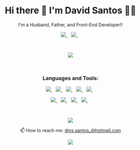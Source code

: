 <h1 align='center'>
  Hi there 👋 I'm David Santos 👨‍💻
</h1>

<p align='center'>
  I'm a Husband, Father, and Front-End Developer!!
</p>

<p align='center'>
  <a href="https://www.linkedin.com/in/david-santos-412902161/">
    <img src="https://img.shields.io/badge/linkedin-%230077B5.svg?&style=for-the-badge&logo=linkedin&logoColor=white" />
  </a>&nbsp;&nbsp;
  <a href="https://www.instagram.com/devcode21/">
    <img src="https://img.shields.io/badge/instagram-%23E4405F.svg?&style=for-the-badge&logo=instagram&logoColor=white" />        
  </a>&nbsp;&nbsp;
</p>
&nbsp;

<p align='center'>
  <a href="https://github.com/anuraghazra/github-readme-stats">
   <img src="https://github-readme-stats.vercel.app/api?username=dmssantos&count_private=true&show_icons=true&theme=highcontrast" />
  </a>
</p>

&nbsp;

<h3 align='center'>
  Languages and Tools:
</h3>

<p align='center'>
  <a href="#">
    <img src="https://img.shields.io/badge/WINDOWS-0078D6?logo=Windows&logoColor=white" />
  </a>&nbsp;&nbsp;
  <a href="#">
    <img src="https://img.shields.io/badge/LINUX-FCC624?logo=Linux&logoColor=black" />
  </a>&nbsp;&nbsp;
  <a href="#">
    <img src="https://img.shields.io/badge/VS Code-007ACC?logo=visual%20studio%20code&logoColor=white" />
  </a>&nbsp;&nbsp;
  <a href="#">
    <img src="https://img.shields.io/badge/GIT-F05032?logo=Git&logoColor=white" />
  </a>&nbsp;&nbsp;
   <a href="#">
    <img src="https://img.shields.io/badge/GitHub-181717?logo=GitHub&logoColor=white" />
  </a>&nbsp;&nbsp;
 </p>
 <p align='center'>
  <a href="#">
    <img src="https://img.shields.io/badge/HTML5-E34F26?logo=HTML5&logoColor=white" />
  </a>&nbsp;&nbsp;
  <a href="#">
    <img src="https://img.shields.io/badge/CSS3-1572B6?logo=CSS3&logoColor=white" />
  </a>&nbsp;&nbsp;
  <a href="#">
    <img src="https://img.shields.io/badge/JavaScript-F7DF1E?logo=JavaScript&logoColor=black" />
  </a>&nbsp;&nbsp;
  <a href="#">
    <img src="https://img.shields.io/badge/ReactJS-61DAFB?logo=React&logoColor=black" />
  </a>&nbsp;&nbsp;
</p>

&nbsp;

<p align='center'>
  <a href="https://github.com/anuraghazra/github-readme-stats">
    <img src="https://github-readme-stats.vercel.app/api/top-langs/?username=dmssantos" />
  </a>
</p>

<p align='center'>
  📫 How to reach me: <a href='mailto:dms.santos_@hotmail.com'>dms.santos_@hotmail.com</a>
</p>

<p align='center'>
  <a href="#"><img src="https://badges.pufler.dev/visits/dmssantos/dmssantos"></a>
</p>
